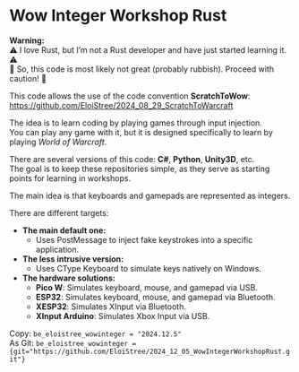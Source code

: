 
# Wow Integer Workshop Rust

**Warning:**  
⚠️ I love Rust, but I’m not a Rust developer and have just started learning it. ⚠️  
🛑 So, this code is most likely not great (probably rubbish). Proceed with caution! 🛑  

This code allows the use of the code convention **ScratchToWow**:  
https://github.com/EloiStree/2024_08_29_ScratchToWarcraft  

The idea is to learn coding by playing games through input injection.  
You can play any game with it, but it is designed specifically to learn by playing *World of Warcraft*.  

There are several versions of this code: **C#**, **Python**, **Unity3D**, etc.  
The goal is to keep these repositories simple, as they serve as starting points for learning in workshops.  

The main idea is that keyboards and gamepads are represented as integers.

There are different targets:  
- **The main default one:**  
  - Uses PostMessage to inject fake keystrokes into a specific application.
- **The less intrusive version:**  
  - Uses CType Keyboard to simulate keys natively on Windows.
- **The hardware solutions:**  
  - **Pico W**: Simulates keyboard, mouse, and gamepad via USB.  
  - **ESP32**: Simulates keyboard, mouse, and gamepad via Bluetooth.  
  - **XESP32**: Simulates XInput via Bluetooth.  
  - **XInput Arduino**: Simulates Xbox Input via USB.  



Copy: `be_eloistree_wowinteger = "2024.12.5"`  
As Git: `be_eloistree_wowinteger = {git="https://github.com/EloiStree/2024_12_05_WowIntegerWorkshopRust.git"}`  